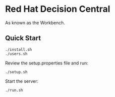 # Red Hat Decision Central

As known as the Workbench.

## Quick Start
```
./install.sh
./users.sh
```

Review the setup.properties file and run:
```
./setup.sh
```

Start the server:
```
./run.sh
```
